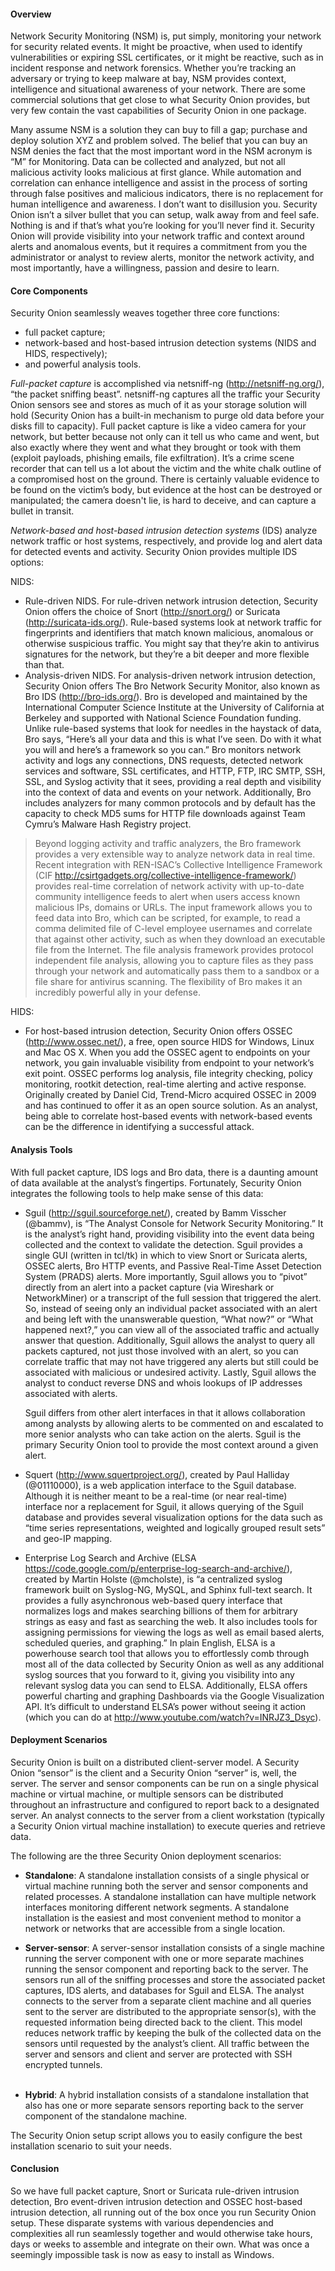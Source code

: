 #### Overview ####

Network Security Monitoring (NSM) is, put simply, monitoring your network for security related events. It might be proactive, when used to identify vulnerabilities or expiring SSL certificates, or it might be reactive, such as in incident response and network forensics. Whether you’re tracking an adversary or trying to keep malware at bay, NSM provides context, intelligence and situational awareness of your network. There are some commercial solutions that get close to what Security Onion provides, but very few contain the vast capabilities of Security Onion in one package.

Many assume NSM is a solution they can buy to fill a gap; purchase and deploy solution XYZ and problem solved. The belief that you can buy an NSM denies the fact that the most important word in the NSM acronym is “M” for Monitoring. Data can be collected and analyzed, but not all malicious activity looks malicious at first glance. While automation and correlation can enhance intelligence and assist in the process of sorting through false positives and malicious indicators, there is no replacement for human intelligence and awareness. I don’t want to disillusion you. Security Onion isn’t a silver bullet that you can setup, walk away from and feel safe. Nothing is and if that’s what you’re looking for you’ll never find it. Security Onion will provide visibility into your network traffic and context around alerts and anomalous events, but it requires a commitment from you the administrator or analyst to review alerts, monitor the network activity, and most importantly, have a willingness, passion and desire to learn.


#### Core Components ####

Security Onion seamlessly weaves together three core functions: 
* full packet capture;
* network-based and host-based intrusion detection systems (NIDS and HIDS, respectively);
* and powerful analysis tools.

_Full-packet capture_ is accomplished via netsniff-ng (http://netsniff-ng.org/), “the packet sniffing beast”.  netsniff-ng captures all the traffic your Security Onion sensors see and stores as much of it as your storage solution will hold (Security Onion has a built-in mechanism to purge old data before your disks fill to capacity). Full packet capture is like a video camera for your network, but better because not only can it tell us who came and went, but also exactly where they went and what they brought or took with them (exploit payloads, phishing emails, file exfiltration). It’s a crime scene recorder that can tell us a lot about the victim and the white chalk outline of a compromised host on the ground. There is certainly valuable evidence to be found on the victim’s body, but evidence at the host can be destroyed or manipulated; the camera doesn't lie, is hard to deceive, and can capture a bullet in transit.

_Network-based and host-based intrusion detection systems_ (IDS) analyze network traffic or host systems, respectively, and provide log and alert data for detected events and activity. Security Onion provides multiple IDS options:

NIDS:
  * Rule-driven NIDS. For rule-driven network intrusion detection, Security Onion offers the choice of Snort (http://snort.org/) or Suricata (http://suricata-ids.org/). Rule-based systems look at network traffic for fingerprints and identifiers that match known malicious, anomalous or otherwise suspicious traffic. You might say that they’re akin to antivirus signatures for the network, but they’re a bit deeper and more flexible than that.
  * Analysis-driven NIDS.  For analysis-driven network intrusion detection, Security Onion offers The Bro Network Security Monitor, also known as Bro IDS (http://bro-ids.org/). Bro is developed and maintained by the International Computer Science Institute at the University of California at Berkeley and supported with National Science Foundation funding. Unlike rule-based systems that look for needles in the haystack of data, Bro says, “Here’s all your data and this is what I’ve seen. Do with it what you will and here’s a framework so you can.” Bro monitors network activity and logs any connections, DNS requests, detected network services and software, SSL certificates, and HTTP, FTP, IRC SMTP, SSH, SSL, and Syslog activity that it sees, providing a real depth and visibility into the context of data and events on your network. Additionally, Bro includes analyzers for many common protocols and by default has the capacity to check MD5 sums for HTTP file downloads against Team Cymru’s Malware Hash Registry project.
> Beyond logging activity and traffic analyzers, the Bro framework provides a very extensible way to analyze network data in real time. Recent integration with REN-ISAC’s Collective Intelligence Framework (CIF http://csirtgadgets.org/collective-intelligence-framework/) provides real-time correlation of network activity with up-to-date community intelligence feeds to alert when users access known malicious IPs, domains or URLs. The input framework allows you to feed data into Bro, which can be scripted, for example, to read a comma delimited file of C-level employee usernames and correlate that against other activity, such as when they download an executable file from the Internet. The file analysis framework provides protocol independent file analysis, allowing you to capture files as they pass through your network and automatically pass them to a sandbox or a file share for antivirus scanning. The flexibility of Bro makes it an incredibly powerful ally in your defense.

HIDS:
  * For host-based intrusion detection, Security Onion offers OSSEC (http://www.ossec.net/), a free, open source HIDS for Windows, Linux and Mac OS X. When you add the OSSEC agent to endpoints on your network, you gain invaluable visibility from endpoint to your network’s exit point. OSSEC performs log analysis, file integrity checking, policy monitoring, rootkit detection, real-time alerting and active response. Originally created by Daniel Cid, Trend-Micro acquired OSSEC in 2009 and has continued to offer it as an open source solution. As an analyst, being able to correlate host-based events with network-based events can be the difference in identifying a successful attack.


#### Analysis Tools ####

With full packet capture, IDS logs and Bro data, there is a daunting amount of data available at the analyst’s fingertips.  Fortunately, Security Onion integrates the following tools to help make sense of this data:

  * Sguil (http://sguil.sourceforge.net/), created by Bamm Visscher (@bammv), is “The Analyst Console for Network Security Monitoring.” It is the analyst’s right hand, providing visibility into the event data being collected and the context to validate the detection.  Sguil provides a single GUI (written in tcl/tk) in which to view Snort or Suricata alerts, OSSEC alerts, Bro HTTP events, and Passive Real-Time Asset Detection System (PRADS) alerts.  More importantly, Sguil allows you to “pivot” directly from an alert into a packet capture (via Wireshark or NetworkMiner) or a transcript of the full session that triggered the alert.  So, instead of seeing only an individual packet associated with an alert and being left with the unanswerable question, “What now?” or “What happened next?,” you can view all of the associated traffic and actually answer that question.  Additionally, Sguil allows the analyst to query all packets captured, not just those involved with an alert, so you can correlate traffic that may not have triggered any alerts but still could be associated with malicious or undesired activity.  Lastly, Sguil allows the analyst to conduct reverse DNS and whois lookups of IP addresses associated with alerts.

    Sguil differs from other alert interfaces in that it allows collaboration among analysts by allowing alerts to be commented on and escalated to more senior analysts who can take action on the alerts.  Sguil is the primary Security Onion tool to provide the most context around a given alert.

  * Squert (http://www.squertproject.org/), created by Paul Halliday (@01110000), is a web application interface to the Sguil database.  Although it is neither meant to be a real-time (or near real-time) interface nor a replacement for Sguil, it allows querying of the Sguil database and provides several visualization options for the data such as “time series representations, weighted and logically grouped result sets” and geo-IP mapping.

  * Enterprise Log Search and Archive (ELSA https://code.google.com/p/enterprise-log-search-and-archive/), created by Martin Holste (@mcholste), is “a centralized syslog framework built on Syslog-NG, MySQL, and Sphinx full-text search. It provides a fully asynchronous web-based query interface that normalizes logs and makes searching billions of them for arbitrary strings as easy and fast as searching the web. It also includes tools for assigning permissions for viewing the logs as well as email based alerts, scheduled queries, and graphing.” In plain English, ELSA is a powerhouse search tool that allows you to effortlessly comb through most all of the data collected by Security Onion as well as any additional syslog sources that you forward to it, giving you visibility into any relevant syslog data you can send to ELSA.  Additionally, ELSA offers powerful charting and graphing Dashboards via the Google Visualization API.  It’s difficult to understand ELSA’s power without seeing it action (which you can do at http://www.youtube.com/watch?v=INRJZ3_Dsyc).


#### Deployment Scenarios ####

Security Onion is built on a distributed client-server model.  A Security Onion “sensor” is the client and a Security Onion “server” is, well, the server.  The server and sensor components can be run on a single physical machine or virtual machine, or multiple sensors can be distributed throughout an infrastructure and configured to report back to a designated server.  An analyst connects to the server from a client workstation (typically a Security Onion virtual machine installation) to execute queries and retrieve data.

The following are the three Security Onion deployment scenarios:

  * **Standalone**:  A standalone installation consists of a single physical or virtual machine running both the server and sensor components and related processes.  A standalone installation can have multiple network interfaces monitoring different network segments.  A standalone installation is the easiest and most convenient method to monitor a network or networks that are accessible from a single location.

  * **Server-sensor**:  A server-sensor installation consists of a single machine running the server component with one or more separate machines running the sensor component and reporting back to the server.  The sensors run all of the sniffing processes and store the associated packet captures, IDS alerts, and databases for Sguil and ELSA.  The analyst connects to the server from a separate client machine and all queries sent to the server are distributed to the appropriate sensor(s), with the requested information being directed back to the client.  This model reduces network traffic by keeping the bulk of the collected data on the sensors until requested by the analyst’s client.  All traffic between the server and sensors and client and server are protected with SSH encrypted tunnels.<br/><br/>

  * **Hybrid**:  A hybrid installation consists of a standalone installation that also has one or more separate sensors reporting back to the server component of the standalone machine.

The Security Onion setup script allows you to easily configure the best installation scenario to suit your needs.

#### Conclusion ####

So we have full packet capture, Snort or Suricata rule-driven intrusion detection, Bro event-driven intrusion detection and OSSEC host-based intrusion detection, all running out of the box once you run Security Onion setup. These disparate systems with various dependencies and complexities all run seamlessly together and would otherwise take hours, days or weeks to assemble and integrate on their own. What was once a seemingly impossible task is now as easy to install as Windows.